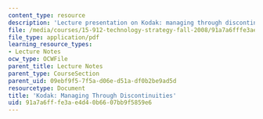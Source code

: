 ```yaml
---
content_type: resource
description: 'Lecture presentation on Kodak: managing through discontinuities.'
file: /media/courses/15-912-technology-strategy-fall-2008/91a7a6fffe3ae4d40b6607bb9f5859e6_lec_22.pdf
file_type: application/pdf
learning_resource_types:
- Lecture Notes
ocw_type: OCWFile
parent_title: Lecture Notes
parent_type: CourseSection
parent_uid: 09ebf9f5-7f5a-d06e-d51a-df0b2be9ad5d
resourcetype: Document
title: 'Kodak: Managing Through Discontinuities'
uid: 91a7a6ff-fe3a-e4d4-0b66-07bb9f5859e6
---
```

